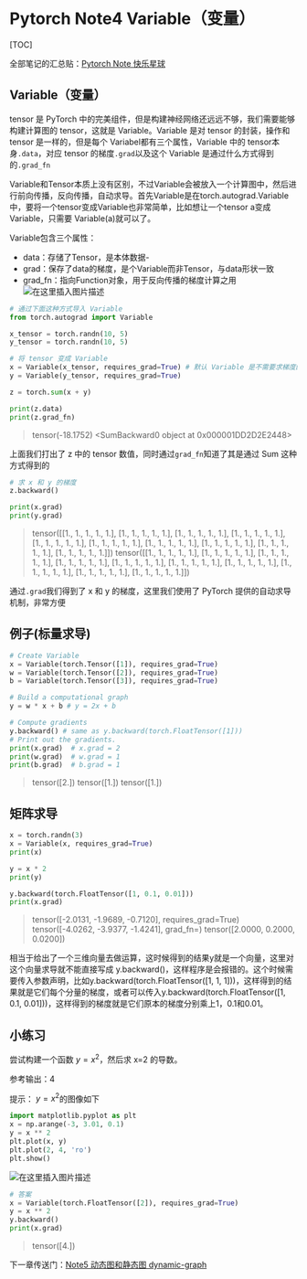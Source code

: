 # Pytorch Note4 Variable（变量）

[TOC]

全部笔记的汇总贴：[Pytorch Note 快乐星球](https://blog.csdn.net/weixin_45508265/article/details/117809512)
## Variable（变量）
tensor 是 PyTorch 中的完美组件，但是构建神经网络还远远不够，我们需要能够构建计算图的 tensor，这就是 Variable。Variable 是对 tensor 的封装，操作和 tensor 是一样的，但是每个 Variabel都有三个属性，Variable 中的 tensor本身`.data`，对应 tensor 的梯度`.grad`以及这个 Variable 是通过什么方式得到的`.grad_fn`

Variable和Tensor本质上没有区别，不过Variable会被放入一个计算图中，然后进行前向传播，反向传播，自动求导。首先Variable是在torch.autograd.Variable中，要将一个tensor变成Variable也非常简单，比如想让一个tensor a变成Variable，只需要 Variable(a)就可以了。

Variable包含三个属性：
- data：存储了Tensor，是本体数据-
- grad：保存了data的梯度，是个Variable而非Tensor，与data形状一致
- grad_fn：指向Function对象，用于反向传播的梯度计算之用
![在这里插入图片描述](https://img-blog.csdnimg.cn/2021061112400815.png?x-oss-process=image/watermark,type_ZmFuZ3poZW5naGVpdGk,shadow_10,text_aHR0cHM6Ly9ibG9nLmNzZG4ubmV0L3dlaXhpbl80NTUwODI2NQ==,size_16,color_FFFFFF,t_70#pic_center)


```python
# 通过下面这种方式导入 Variable
from torch.autograd import Variable
```



```python
x_tensor = torch.randn(10, 5)
y_tensor = torch.randn(10, 5)

# 将 tensor 变成 Variable
x = Variable(x_tensor, requires_grad=True) # 默认 Variable 是不需要求梯度的，所以我们用这个方式申明需要对其进行求梯度
y = Variable(y_tensor, requires_grad=True)
```

```python
z = torch.sum(x + y)
```

```python
print(z.data)
print(z.grad_fn)
```
>tensor(-18.1752)
><SumBackward0 object at 0x000001DD2D2E2448>

上面我们打出了 z 中的 tensor 数值，同时通过`grad_fn`知道了其是通过 Sum 这种方式得到的

```python
# 求 x 和 y 的梯度
z.backward()

print(x.grad)
print(y.grad)
```
>tensor([[1., 1., 1., 1., 1.],
>  [1., 1., 1., 1., 1.],
>  [1., 1., 1., 1., 1.],
>  [1., 1., 1., 1., 1.],
>  [1., 1., 1., 1., 1.],
>  [1., 1., 1., 1., 1.],
>  [1., 1., 1., 1., 1.],
>  [1., 1., 1., 1., 1.],
>  [1., 1., 1., 1., 1.],
>  [1., 1., 1., 1., 1.]])
>tensor([[1., 1., 1., 1., 1.],
>  [1., 1., 1., 1., 1.],
>  [1., 1., 1., 1., 1.],
>  [1., 1., 1., 1., 1.],
>  [1., 1., 1., 1., 1.],
>  [1., 1., 1., 1., 1.],
>  [1., 1., 1., 1., 1.],
>  [1., 1., 1., 1., 1.],
>  [1., 1., 1., 1., 1.],
>  [1., 1., 1., 1., 1.]])

通过`.grad`我们得到了 x 和 y 的梯度，这里我们使用了 PyTorch 提供的自动求导机制，非常方便

## 例子(标量求导)

```python
# Create Variable
x = Variable(torch.Tensor([1]), requires_grad=True)
w = Variable(torch.Tensor([2]), requires_grad=True)
b = Variable(torch.Tensor([3]), requires_grad=True)

# Build a computational graph
y = w * x + b # y = 2x + b

# Compute gradients
y.backward() # same as y.backward(torch.FloatTensor([1]))
# Print out the gradients.
print(x.grad)  # x.grad = 2
print(w.grad)  # w.grad = 1
print(b.grad)  # b.grad = 1
```
>tensor([2.])
>tensor([1.])
>tensor([1.])

## 矩阵求导

```python
x = torch.randn(3)
x = Variable(x, requires_grad=True)
print(x)

y = x * 2
print(y)

y.backward(torch.FloatTensor([1, 0.1, 0.01]))
print(x.grad)
```
>tensor([-2.0131, -1.9689, -0.7120], requires_grad=True)
>tensor([-4.0262, -3.9377, -1.4241], grad_fn=<MulBackward0>)
>tensor([2.0000, 0.2000, 0.0200])


相当于给出了一个三维向量去做运算，这时候得到的结果y就是一个向量，这里对这个向量求导就不能直接写成 y.backward()，这样程序是会报错的。这个时候需要传入参数声明，比如y.backward(torch.FloatTensor([1, 1, 1]))，这样得到的结果就是它们每个分量的梯度，或者可以传入y.backward(torch.FloatTensor([1, 0.1, 0.01]))，这样得到的梯度就是它们原本的梯度分别乘上1，0.1和0.01。


## 小练习

尝试构建一个函数 $y = x^2$，然后求 x=2 的导数。

参考输出：4

提示：
$y = x^2$的图像如下

```python
import matplotlib.pyplot as plt
x = np.arange(-3, 3.01, 0.1)
y = x ** 2
plt.plot(x, y)
plt.plot(2, 4, 'ro')
plt.show()
```
![在这里插入图片描述](https://img-blog.csdnimg.cn/2021061112380872.png?x-oss-process=image/watermark,type_ZmFuZ3poZW5naGVpdGk,shadow_10,text_aHR0cHM6Ly9ibG9nLmNzZG4ubmV0L3dlaXhpbl80NTUwODI2NQ==,size_16,color_FFFFFF,t_70)

```python
# 答案
x = Variable(torch.FloatTensor([2]), requires_grad=True)
y = x ** 2
y.backward()
print(x.grad)
```
>tensor([4.])


下一章传送门：[Note5 动态图和静态图 dynamic-graph](https://blog.csdn.net/weixin_45508265/article/details/117816228)